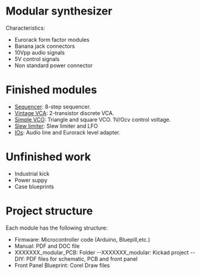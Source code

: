 # Modular synthesizer

Characteristics:

  - Eurorack form factor modules
  - Banana jack connectors
  - 10Vpp audio signals
  - 5V control signals
  - Non standard power connector

# Finished modules

  - [Sequencer](https://github.com/ernesto-g/modular-synth/tree/master/FINISHED/SEQUENCER): 8-step sequencer.
  - [Vintage VCA](https://github.com/ernesto-g/modular-synth/tree/master/FINISHED/VCA): 2-transistor discrete VCA.
  - [Simple VCO](https://github.com/ernesto-g/modular-synth/tree/master/FINISHED/VCO): Triangle and square VCO. 1V/Ocv control voltage.
  - [Slew limiter](https://github.com/ernesto-g/modular-synth/tree/master/FINISHED/SLEW_LIMITER): Slew limiter and LFO
  - [IOs](https://github.com/ernesto-g/modular-synth/tree/master/FINISHED/IOS): Audio line and Eurorack level adapter.

# Unfinished work

  - Industrial kick
  - Power suppy
  - Case blueprints
  
# Project structure

Each module has the following structure:

  - Firmware: Microcontroller code (Arduino, Bluepill,etc.)
  - Manual: PDF and DOC file
  - XXXXXXX_modular_PCB: Folder
  --XXXXXXX_modular: Kickad project
  --DIY: PDF files for schematic, PCB and front panel
  - Front Panel Blueprint: Corel Draw files